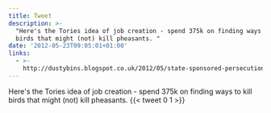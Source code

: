 ```yaml
---
title: Tweet
description: >-
  "Here's the Tories idea of job creation - spend 375k on finding ways to kill
  birds that might (not) kill pheasants. "
date: '2012-05-23T09:05:01+01:00'
links:
  - >-
    http://dustybins.blogspot.co.uk/2012/05/state-sponsored-persecution-of-buzzards.html
---
```

Here's the Tories idea of job creation - spend 375k on finding ways to kill birds that might (not) kill pheasants. 
      {{< tweet 0 1 >}}
    
